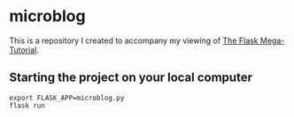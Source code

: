 # microblog

This is a repository I created to accompany my viewing of [The Flask Mega-Tutorial](https://blog.miguelgrinberg.com/post/the-flask-mega-tutorial-part-i-hello-world).

## Starting the project on your local computer

```
export FLASK_APP=microblog.py
flask run
```
